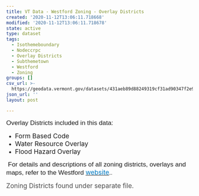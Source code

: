 ```yaml
---
title: VT Data - Westford Zoning - Overlay Districts
created: '2020-11-12T13:06:11.718668'
modified: '2020-11-12T13:06:11.718678'
state: active
type: dataset
tags:
  - Isothemeboundary
  - Nodeccrpc
  - Overlay Districts
  - Subthemetown
  - Westford
  - Zoning
groups: []
csv_url: >-
  https://geodata.vermont.gov/datasets/431aeb89d88249319cf31ad90347f2e9_0.csv?outSR=%7B%22latestWkid%22%3A3857%2C%22wkid%22%3A102100%7D
json_url: ''
layout: post

---
```

<div style='text-align:Left;'><p><span style='font-size: 13pt; font-family: Arial, sans-serif; background-image: initial; background-position: initial; background-size: initial; background-repeat: initial; background-attachment: initial; background-origin: initial; background-clip: initial;'>Overlay Districts included in this data:</span></p><ul><li><span style='font-size:13.0pt'>Form Based Code</span></li><li><span style='font-size:13.0pt'>Water Resource Overlay</span></li>
 <li><span style='font-size:13.0pt'>Flood Hazard Overlay</span></li>
</ul>

<p><span style='background-image: initial; background-position: initial; background-size: initial; background-repeat: initial; background-attachment: initial; background-origin: initial; background-clip: initial; font-size: 13pt; font-family: Arial, sans-serif;'> For
details and descriptions of all zoning districts, overlays and maps, refer to
the Westford </span><span style='font-size: 13pt;'><a href='https://westfordvt.us/documents/planning-zoning/' target='_blank'><span style='color: rgb(0, 121, 193); background-image: initial; background-position: initial; background-size: initial; background-repeat: initial; background-attachment: initial; background-origin: initial; background-clip: initial;'>website</span></a></span><span style='background-image: initial; background-position: initial; background-size: initial; background-repeat: initial; background-attachment: initial; background-origin: initial; background-clip: initial; font-size: 13pt; font-family: Arial, sans-serif;'>.</span><span>.<br /></span></p></div> <p><span style='font-size:13.0pt;color:#4C4C4C'>Zoning Districts found under separate file.</span></p>
